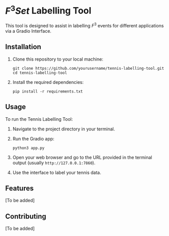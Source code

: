 # $F^3Set$ Labelling Tool

This tool is designed to assist in labelling $F^3$ events for different applications via a Gradio Interface.

## Installation

1. Clone this repository to your local machine:
   ```
   git clone https://github.com/yourusername/tennis-labelling-tool.git
   cd tennis-labelling-tool
   ```

2. Install the required dependencies:
   ```
   pip install -r requirements.txt
   ```

## Usage

To run the Tennis Labelling Tool:

1. Navigate to the project directory in your terminal.

2. Run the Gradio app:
   ```
   python3 app.py
   ```

3. Open your web browser and go to the URL provided in the terminal output (usually `http://127.0.0.1:7860`).

4. Use the interface to label your tennis data.

## Features

[To be added]

## Contributing

[To be added]
